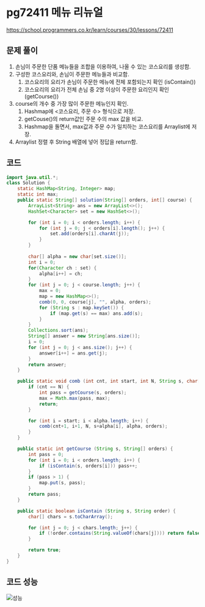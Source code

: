# pg72411 메뉴 리뉴얼

https://school.programmers.co.kr/learn/courses/30/lessons/72411

## 문제 풀이

1. 손님이 주문한 단품 메뉴들을 조합을 이용하여, 나올 수 있는 코스요리를 생성함.
2. 구성한 코스요리와, 손님이 주문한 메뉴들과 비교함.
   1. 코스요리의 요리가 손님이 주문한 메뉴에 전체 포함되는지 확인 (isContain())
   2. 코스요리의 요리가 전체 손님 중 2명 이상이 주문한 요리인지 확인 (getCourse())
3. course의 개수 중 가장 많이 주문한 메뉴인지 확인.
   1. Hashmap에 <코스요리, 주문 수> 형식으로 저장.
   2. getCouse()의 return값인 주문 수의 max 값을 비교. 
   3. Hashmap을 돌면서, max값과 주문 수가 일치하는 코스요리를 Arraylist에 저장.
4. Arraylist 정렬 후 String 배열에 넣어 정답을 return함.

## 코드

```java
import java.util.*;
class Solution {
    static HashMap<String, Integer> map;
    static int max;
    public static String[] solution(String[] orders, int[] course) {
        ArrayList<String> ans = new ArrayList<>();
        HashSet<Character> set = new HashSet<>();

        for (int i = 0; i < orders.length; i++) {
            for (int j = 0; j < orders[i].length(); j++) {
                set.add(orders[i].charAt(j));
            }
        }
      
        char[] alpha = new char[set.size()];
        int i = 0;
        for(Character ch : set) {
            alpha[i++] = ch;
        }
        for (int j = 0; j < course.length; j++) {
            max = 0;
            map = new HashMap<>();
            comb(0, 0, course[j], "", alpha, orders);
            for (String s : map.keySet()) {
                if (map.get(s) == max) ans.add(s);
            }
        }
        Collections.sort(ans);
        String[] answer = new String[ans.size()];
        i = 0;
        for (int j = 0; j < ans.size(); j++) {
            answer[i++] = ans.get(j);
        }
        return answer;
    }

    public static void comb (int cnt, int start, int N, String s, char[] alpha, String[] orders) {
        if (cnt == N) {
            int pass = getCourse(s, orders);
            max = Math.max(pass, max);
            return;
        }

        for (int i = start; i < alpha.length; i++) {
            comb(cnt+1, i+1, N, s+alpha[i], alpha, orders);
        }
    }

    public static int getCourse (String s, String[] orders) {
        int pass = 0;
        for (int i = 0; i < orders.length; i++) {
            if (isContain(s, orders[i])) pass++;
        }
        if (pass > 1) {
            map.put(s, pass);
        }
        return pass;
    }

    public static boolean isContain (String s, String order) {
        char[] chars = s.toCharArray();

        for (int j = 0; j < chars.length; j++) {
            if (!order.contains(String.valueOf(chars[j]))) return false;
        }

        return true;
    }
}
```

## 코드 성능

![성능](https://ibb.co/KK6HsXH)